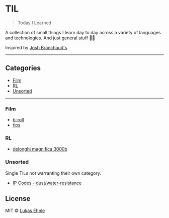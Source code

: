 # TIL

> Today I Learned

A collection of small things I learn day to day across a variety of languages and technologies. And just general stuff 🤷‍♂️

Inspired by [Josh Branchaud's](https://github.com/jbranchaud/til).

---

## Categories

- [Film](#film)
- [RL](#rl)
- [Unsorted](#unsorted)

---

### Film

- [b-roll](film/b-roll.md)
- [tips](film/tips.md)

### RL

- [delonghi magnifica 3000b](rl/delonghi-magnifica-3000b.md)

### Unsorted

Single TILs not warranting their own category.

- [IP Codes - dust/water-resistance](unsorted/ip-codes.md)

## License

MIT © [Lukas Ehnle](https://ehnle.dev/)
